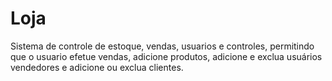 # Loja

Sistema de controle de estoque, vendas, usuarios e controles, permitindo que o usuario efetue vendas, adicione produtos, adicione e exclua usuários vendedores e adicione ou exclua clientes.